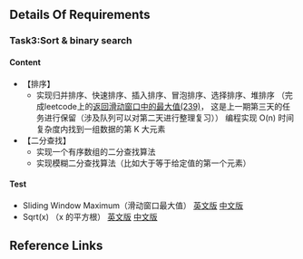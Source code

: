 ## Details Of Requirements 
### Task3:Sort & binary search
#### Content  
- 【排序】
    - 实现归并排序、快速排序、插入排序、冒泡排序、选择排序、堆排序
    （完成leetcode上的[返回滑动窗口中的最大值(239)](https://leetcode-cn.com/problems/sliding-window-maximum/)，
        这是上一期第三天的任务进行保留（涉及队列可以对第二天进行整理复习））
编程实现 O(n) 时间复杂度内找到一组数据的第 K 大元素
- 【二分查找】
    - 实现一个有序数组的二分查找算法
    - 实现模糊二分查找算法（比如大于等于给定值的第一个元素）
#### Test
- Sliding Window Maximum（滑动窗口最大值）
[英文版](https://leetcode.com/problems/sliding-window-maximum/)
[中文版](https://leetcode-cn.com/problems/sliding-window-maximum/)
- Sqrt(x) （x 的平方根）
[英文版](https://leetcode.com/problems/sqrtx/)
[中文版](https://leetcode-cn.com/problems/sqrtx/)

## Reference Links
